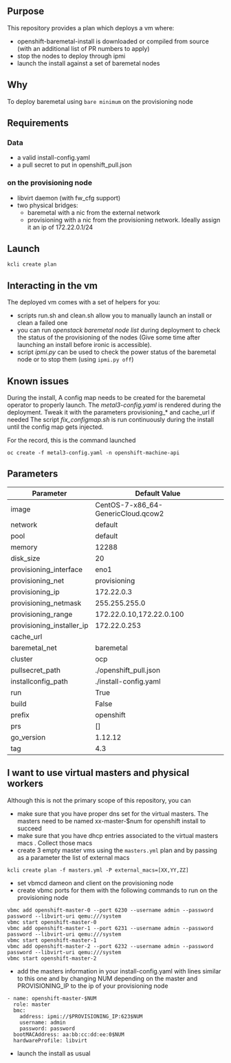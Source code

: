 ## Purpose

This repository provides a plan which deploys a vm where:
- openshift-baremetal-install is downloaded or compiled from source (with an additional list of PR numbers to apply)
- stop the nodes to deploy through ipmi
- launch the install against a set of baremetal nodes

## Why

To deploy baremetal using `bare minimum` on the provisioning node

## Requirements

### Data

- a valid install-config.yaml 
- a pull secret to put in openshift_pull.json

### on the provisioning node

- libvirt daemon (with fw_cfg support)
- two physical bridges:
    - baremetal with a nic from the external network
    - provisioning with a nic from the provisioning network. Ideally assign it an ip of 172.22.0.1/24

## Launch

```
kcli create plan
```

## Interacting in the vm

The deployed vm comes with a set of helpers for you:
- scripts run.sh and clean.sh allow you to manually launch an install or clean a failed one
- you can run *openstack baremetal node list* during deployment to check the status of the provisioning of the nodes (Give some time after launching an install before ironic is accessible).
- script *ipmi.py* can be used to check the power status of the baremetal node or to stop them (using `ipmi.py off`)

## Known issues

During the install, A config map needs to be created for the baremetal operator to properly launch.
The *metal3-config.yaml* is rendered during the deployment. Tweak it with the parameters provisioning_* and cache_url if needed
The script *fix_configmap.sh* is run continuously during the install until the config map gets injected.

For the record, this is the command launched

```
oc create -f metal3-config.yaml -n openshift-machine-api
```

## Parameters

|Parameter                 |Default Value                      |
|-----------------------   |-----------------------------------|
|image                     |CentOS-7-x86_64-GenericCloud.qcow2 |
|network                   |default                            |
|pool                      |default                            |
|memory                    | 12288                             |
|disk_size                 | 20                                |
|provisioning_interface    |eno1                               |
|provisioning_net          |provisioning                       |
|provisioning_ip           |172.22.0.3                         |
|provisioning_netmask      |255.255.255.0                      |
|provisioning_range        | 172.22.0.10,172.22.0.100          |
|provisioning_installer_ip |172.22.0.253                       |
|cache_url                 |                                   |
|baremetal_net             |baremetal                          |
|cluster                   |ocp                                |
|pullsecret_path           | ./openshift_pull.json             |
|installconfig_path        | ./install-config.yaml             |
|run                       |True                               |
|build                     |False                              |
|prefix                    |openshift                          |
|prs                       |[]                                 |
|go_version                |1.12.12                            |
|tag                       |4.3                                |

## I want to use virtual masters and physical workers

Although this is not the primary scope of this repository, you can

- make sure that you have proper dns set for the virtual masters. The masters need to be named xx-master-$num for openshift install to succeed
- make sure that you have dhcp entries associated to the virtual masters macs . Collect those macs
- create 3 empty master vms using the `masters.yml` plan and by passing as a parameter the list of external macs
 
 `kcli create plan -f masters.yml -P external_macs=[XX,YY,ZZ]`
- set vbmcd dameon and client on the provisioning node
- create vbmc ports for them with the following commands to run on the provisioning node
```
vbmc add openshift-master-0 --port 6230 --username admin --password password --libvirt-uri qemu:///system
vbmc start openshift-master-0
vbmc add openshift-master-1 --port 6231 --username admin --password password --libvirt-uri qemu:///system
vbmc start openshift-master-1
vbmc add openshift-master-2 --port 6232 --username admin --password password --libvirt-uri qemu:///system
vbmc start openshift-master-2
```

- add the masters information in your install-config.yaml with lines similar to this one and by changing NUM depending on the master and PROVISIONING_IP to the ip of your provisioning node

```
- name: openshift-master-$NUM
  role: master
  bmc:
    address: ipmi://$PROVISIONING_IP:623$NUM
    username: admin
    password: password
  bootMACAddress: aa:bb:cc:dd:ee:0$NUM
  hardwareProfile: libvirt
```

- launch the install as usual
